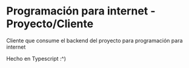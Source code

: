 # Programación para internet - Proyecto/Cliente

Cliente que consume el backend del proyecto para 
programación para internet

Hecho en Typescript :^)
